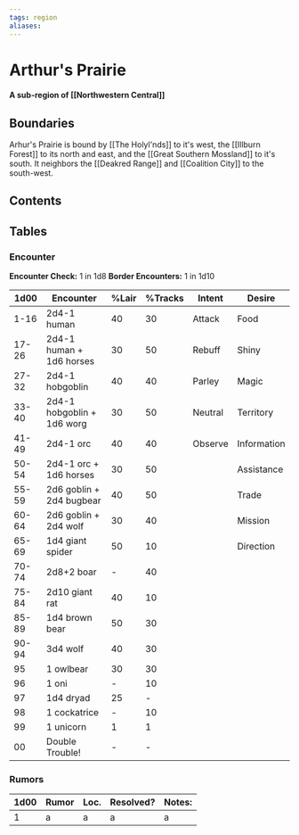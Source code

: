 ```yaml
---
tags: region
aliases:
---
```

# Arthur's Prairie
#### A sub-region of [[Northwestern Central]]
## Boundaries
Arhur's Prairie is bound by [[The Holyl'nds]] to it's west, the [[Illburn Forest]] to its north and east, and the [[Great Southern Mossland]] to it's south. It neighbors the [[Deakred Range]] and [[Coalition City]] to the south-west. 

## Contents


## Tables
### Encounter
**Encounter Check:** 1 in 1d8
**Border Encounters:** 1 in 1d10

| 1d00 | Encounter                  | %Lair | %Tracks | Intent  | Desire      |
|------|----------------------------|-------|---------|---------|-------------|
| 1-16 | 2d4-1 human                | 40    | 30      | Attack  | Food        |
| 17-26 | 2d4-1 human + 1d6 horses   | 30    | 50      | Rebuff  | Shiny       |
| 27-32 | 2d4-1 hobgoblin            | 40    | 40      | Parley  | Magic       |
| 33-40 | 2d4-1 hobgoblin + 1d6 worg | 30    | 50      | Neutral | Territory   |
| 41-49 | 2d4-1 orc                  | 40    | 40      | Observe | Information |
| 50-54 | 2d4-1 orc + 1d6 horses     | 30    | 50      |         | Assistance  |
| 55-59 | 2d6 goblin + 2d4 bugbear   | 40    | 50      |         | Trade       |
| 60-64 | 2d6 goblin + 2d4 wolf      | 30    | 40      |         | Mission     |
| 65-69 | 1d4 giant spider           | 50    | 10      |         | Direction   |
| 70-74 | 2d8+2 boar                 | -     | 40      |         |             |
| 75-84 | 2d10 giant rat             | 40    | 10      |         |             |
| 85-89 | 1d4 brown bear             | 50    | 30      |         |             |
| 90-94 | 3d4 wolf                   | 40    | 30      |         |             |
| 95   | 1 owlbear                  | 30    | 30      |         |             |
| 96   | 1 oni                      | -     | 10      |         |             |
| 97   | 1d4 dryad                  | 25    | -       |         |             |
| 98   | 1 cockatrice               | -     | 10      |         |             |
| 99   | 1 unicorn                  | 1     | 1       |         |             |
| 00   | Double Trouble!            | -     | -       |


### Rumors
| 1d00 | Rumor | Loc. | Resolved? | Notes: |
|------|-------|------|-----------|--------|
| 1    | a     | a    | a         | a      |
